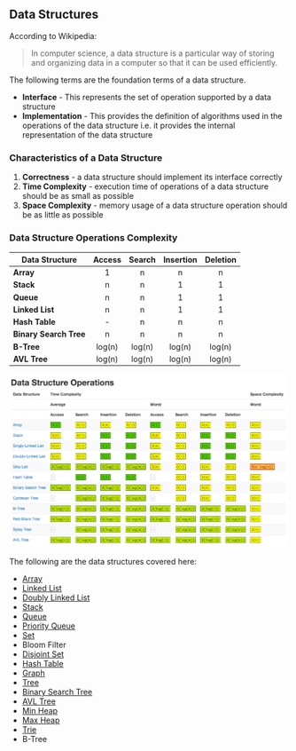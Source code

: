 ## Data Structures

According to Wikipedia:

> In computer science, a data structure is a particular way of storing and organizing data in a computer so that it can be used efficiently.

The following terms are the foundation terms of a data structure.

* **Interface** - This represents the set of operation supported by a data structure
* **Implementation** - This provides the definition of algorithms used in the operations of the data structure i.e. it provides the internal representation of the data structure

### Characteristics of a Data Structure
1. **Correctness** - a data structure should implement its interface correctly
2. **Time Complexity** - execution time of operations of a data structure should be as small as possible
3. **Space Complexity** - memory usage of a data structure operation should be as little as possible

### Data Structure Operations Complexity

| Data Structure          | Access    | Search    | Insertion | Deletion  |
| ----------------------- | :-------: | :-------: | :-------: | :-------: |
| **Array**               | 1         | n         | n         | n         |
| **Stack**               | n         | n         | 1         | 1         |
| **Queue**               | n         | n         | 1         | 1         |
| **Linked List**         | n         | n         | 1         | 1         |
| **Hash Table**          | -         | n         | n         | n         |
| **Binary Search Tree**  | n         | n         | n         | n         |
| **B-Tree**              | log(n)    | log(n)    | log(n)    | log(n)    |
| **AVL Tree**            | log(n)    | log(n)    | log(n)    | log(n)    |


![](../../assets/ds-operations-big-o.png)

The following are the data structures covered here:

* [Array](array)
* [Linked List](linked-list)
* [Doubly Linked List](doubly-linked-list)
* [Stack](stack)
* [Queue](queue)
* [Priority Queue](priority-queue)
* [Set](set)
* Bloom Filter
* [Disjoint Set](disjoint-set)
* [Hash Table](hash-table)
* [Graph](graph)
* [Tree](tree)
* [Binary Search Tree](binary-search-tree)
* [AVL Tree](avl-tree)
* [Min Heap](min-heap)
* [Max Heap](max-heap)
* [Trie](trie)
* B-Tree
